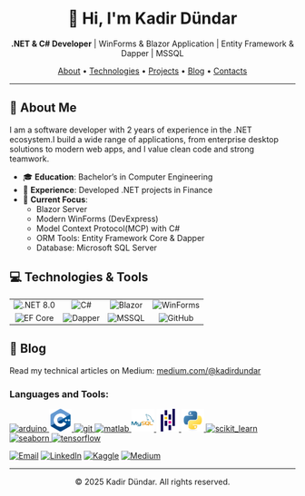 <!-- ======================== -->
<!--   PROFILE HEADER START  -->
<!-- ======================== -->

<h1 align="center">👋 Hi, I'm Kadir Dündar</h1>
<p align="center">
  <strong>.NET &amp; C# Developer</strong> | WinForms &amp; Blazor Application | Entity Framework &amp; Dapper | MSSQL
</p>

<p align="center">
  <a href="#about-me">About</a> •
  <a href="#technologies">Technologies</a> •
  <a href="#projects">Projects</a> •
  <a href="#blog">Blog</a> •
  <a href="#connect">Contacts</a>
</p>

---

<!-- ======================== -->
<!--    PROFILE HEADER END   -->
<!-- ======================== -->

## 📖 About Me
I am a software developer with 2 years of experience in the .NET ecosystem.I build a wide range of applications, from enterprise desktop solutions to modern web apps, and I value clean code and strong teamwork.

- 🎓 **Education**: Bachelor’s in Computer Engineering 
- 💼 **Experience**: Developed .NET projects in Finance
- 🌱 **Current Focus**:  
  - Blazor Server  
  - Modern WinForms (DevExpress)
  - Model Context Protocol(MCP) with C#
  - ORM Tools: Entity Framework Core & Dapper  
  - Database: Microsoft SQL Server

## 💻 Technologies & Tools

<table>
  <tr>
    <td align="center"><img src="https://img.shields.io/badge/.NET-8.0-512BD4?logo=dotnet" alt=".NET 8.0"/></td>
    <td align="center"><img src="https://img.shields.io/badge/C%23-9.0-239120?logo=c-sharp"   alt="C#"/></td>
    <td align="center"><img src="https://img.shields.io/badge/Blazor-Server/WebAssembly-512BD4?logo=blazor" alt="Blazor"/></td>
    <td align="center"><img src="https://img.shields.io/badge/WinForms-DevExpress-007ACC?logo=windows"  alt="WinForms"/></td>
  </tr>
  <tr>
    <td align="center"><img src="https://img.shields.io/badge/Entity%20Framework%20Core-7.0-512BD4?logo=entityframework" alt="EF Core"/></td>
    <td align="center"><img src="https://img.shields.io/badge/Dapper-MicroORM-024731?logo=dapper"           alt="Dapper"/></td>
    <td align="center"><img src="https://img.shields.io/badge/SQL%20Server-2019-CC2927?logo=microsoftsqlserver" alt="MSSQL"/></td>
    <td align="center"><img src="https://img.shields.io/badge/GitHub-Mark-181717?logo=github"                 alt="GitHub"/></td>
  </tr>
</table>


## 📝 Blog

Read my technical articles on Medium:
[medium.com/@kadirdundar](https://medium.com/@kadirdundar)



<!-- BLOG-POST-LIST:START -->
<!-- BLOG-POST-LIST:END -->

<h3 align="left">Languages and Tools:</h3>
<p align="left"> <a href="https://www.arduino.cc/" target="_blank" rel="noreferrer"> <img src="https://cdn.worldvectorlogo.com/logos/arduino-1.svg" alt="arduino" width="40" height="40"/> </a> <a href="https://www.w3schools.com/cpp/" target="_blank" rel="noreferrer"> <img src="https://raw.githubusercontent.com/devicons/devicon/master/icons/cplusplus/cplusplus-original.svg" alt="cplusplus" width="40" height="40"/> </a> <a href="https://git-scm.com/" target="_blank" rel="noreferrer"> <img src="https://www.vectorlogo.zone/logos/git-scm/git-scm-icon.svg" alt="git" width="40" height="40"/> </a> <a href="https://www.mathworks.com/" target="_blank" rel="noreferrer"> <img src="https://upload.wikimedia.org/wikipedia/commons/2/21/Matlab_Logo.png" alt="matlab" width="40" height="40"/> </a> <a href="https://www.mysql.com/" target="_blank" rel="noreferrer"> <img src="https://raw.githubusercontent.com/devicons/devicon/master/icons/mysql/mysql-original-wordmark.svg" alt="mysql" width="40" height="40"/> </a> <a href="https://pandas.pydata.org/" target="_blank" rel="noreferrer"> <img src="https://raw.githubusercontent.com/devicons/devicon/2ae2a900d2f041da66e950e4d48052658d850630/icons/pandas/pandas-original.svg" alt="pandas" width="40" height="40"/> </a> <a href="https://www.python.org" target="_blank" rel="noreferrer"> <img src="https://raw.githubusercontent.com/devicons/devicon/master/icons/python/python-original.svg" alt="python" width="40" height="40"/> </a> <a href="https://scikit-learn.org/" target="_blank" rel="noreferrer"> <img src="https://upload.wikimedia.org/wikipedia/commons/0/05/Scikit_learn_logo_small.svg" alt="scikit_learn" width="40" height="40"/> </a> <a href="https://seaborn.pydata.org/" target="_blank" rel="noreferrer"> <img src="https://seaborn.pydata.org/_images/logo-mark-lightbg.svg" alt="seaborn" width="40" height="40"/> </a> <a href="https://www.tensorflow.org" target="_blank" rel="noreferrer"> <img src="https://www.vectorlogo.zone/logos/tensorflow/tensorflow-icon.svg" alt="tensorflow" width="40" height="40"/> </a> </p>
<p align="left">
  <a href="mailto:kdrdnr55@icloud.com"><img src="https://img.shields.io/badge/Email-kdrdnr55%40icloud.com-D14836?logo=gmail" alt="Email"/></a>
  <a href="https://www.linkedin.com/in/kadir-dündar-08a5b81a5/"><img src="https://img.shields.io/badge/LinkedIn-kadir_dündar-0077B5?logo=linkedin" alt="LinkedIn"/></a>
  <a href="https://kaggle.com/kadirdndar"><img src="https://img.shields.io/badge/Kaggle-kadirdndar-20BEFF?logo=kaggle" alt="Kaggle"/></a>
  <a href="https://medium.com/@kadirdundar"><img src="https://img.shields.io/badge/Medium-@kadirdundar-000000?logo=medium" alt="Medium"/></a>
</p>

---
<p align="center">© 2025 Kadir Dündar. All rights reserved.</p>
